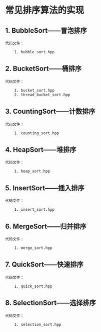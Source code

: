 # 常见排序算法的实现

## 1. BubbleSort——冒泡排序
  
	代码文件：  

		1. bubble_sort.hpp
		
## 2. BucketSort——桶排序
  
	代码文件：  

		1. bucket_sort.hpp
		2. thread_bucket_sort.hpp
		
## 3. CountingSort——计数排序

	代码文件：  

		1. counting_sort.hpp

## 4. HeapSort——堆排序

	代码文件：  

		1. heap_sort.hpp

## 5. InsertSort——插入排序
  
	代码文件：  

		1. insert_sort.hpp
		
## 6. MergeSort——归并排序
  
	代码文件：  

		1. merge_sort.hpp

## 7. QuickSort——快速排序
  
	代码文件：  

		1. quick_sort.hpp

## 8. SelectionSort——选择排序
  
	代码文件：  

		1. selection_sort.hpp
